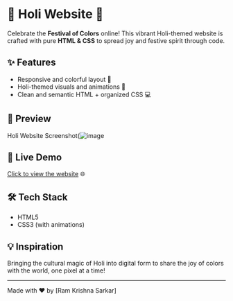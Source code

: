 # 🎨 Holi Website 🌈

Celebrate the **Festival of Colors** online! This vibrant Holi-themed website is crafted with pure **HTML & CSS** to spread joy and festive spirit through code.

## ✨ Features
- Responsive and colorful layout 🎉
- Holi-themed visuals and animations 🌸
- Clean and semantic HTML + organized CSS 💻

## 📸 Preview
Holi Website Screenshot(![image](https://github.com/user-attachments/assets/8237b93d-b838-4866-a096-8a8ee7a065d5)


## 🚀 Live Demo
[Click to view the website](https://your-live-demo-link.com) 🌐  


## 🛠️ Tech Stack
- HTML5
- CSS3 (with animations)

## 💡 Inspiration
Bringing the cultural magic of Holi into digital form to share the joy of colors with the world, one pixel at a time!

---

Made with ❤️ by [Ram Krishna Sarkar]
